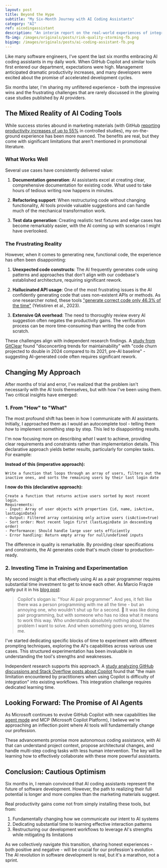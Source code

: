 ```yaml
---
layout: post
title: Beyond the Hype
subtitle: "My Six-Month Journey with AI Coding Assistants" 
category: "AI"
ref: aicodingassistant
description: "An interim report on the real-world experiences of integrating AI into software development workflows"
fb-img: /images/originals/posts/risk-quality-storming-fb.png
bigimg: /images/originals/posts/ai-coding-assistant-fb.png
---
```


Like many software engineers, I've spent the last six months embracing AI coding assistants in my daily work. When GitHub Copilot and similar tools first entered our department, expectations were high. Management anticipated dramatic productivity increases, and many developers were excited about the promise of accelerated development cycles.

Six months later, I'm sharing my unfiltered experience - both the impressive wins and the frustrating challenges that are rarely discussed in the glowing case studies published by AI providers.

## The Mixed Reality of AI Coding Tools

While success stories abound in marketing materials (with GitHub [reporting productivity increases of up to 55%](https://github.blog/news-insights/research/research-quantifying-github-copilots-impact-on-developer-productivity-and-happiness/) in controlled studies), my on-the-ground experience has been more nuanced. The benefits are real, but they come with significant limitations that aren't mentioned in promotional literature.

### What Works Well

Several use cases have consistently delivered value:

1. **Documentation generation**: AI assistants excel at creating clear, comprehensive documentation for existing code. What used to take hours of tedious writing now happens in minutes.

2. **Refactoring support**: When restructuring code without changing functionality, AI tools provide valuable suggestions and can handle much of the mechanical transformation work.

3. **Test data generation**: Creating realistic test fixtures and edge cases has become remarkably easier, with the AI coming up with scenarios I might have overlooked.

### The Frustrating Reality

However, when it comes to generating new, functional code, the experience has often been disappointing:

1. **Unexpected code constructs**: The AI frequently generates code using patterns and approaches that don't align with our codebase's established architecture, requiring significant rework.

2. **Hallucinated API usage**: One of the most frustrating issues is the AI confidently generating code that uses non-existent APIs or methods. As one researcher noted, these tools ["generate correct code only 46.3% of the time"](https://arxiv.org/abs/2304.10778) (Yetistiren et al., 2023).

3. **Extensive QA overhead**: The need to thoroughly review every AI suggestion often negates the productivity gains. The verification process can be more time-consuming than writing the code from scratch.

These challenges align with independent research findings. A [study from GitClear](https://visualstudiomagazine.com/articles/2024/01/25/copilot-research.aspx) found "disconcerting trends for maintainability" with "code churn projected to double in 2024 compared to its 2021, pre-AI baseline" - suggesting AI-generated code often requires significant rework.

## Changing My Approach

After months of trial and error, I've realized that the problem isn't necessarily with the AI tools themselves, but with how I've been using them. Two critical insights have emerged:

### 1. From "How" to "What"

The most profound shift has been in how I communicate with AI assistants. Initially, I approached them as I would an autocomplete tool - telling them *how* to implement something step by step. This led to disappointing results.

I'm now focusing more on describing *what* I want to achieve, providing clear requirements and constraints rather than implementation details. This declarative approach yields better results, particularly for complex tasks. For example:

**Instead of this (imperative approach):**
```
Write a function that loops through an array of users, filters out the inactive ones, and sorts the remaining users by their last login date
```

**I now do this (declarative approach):**
```
Create a function that returns active users sorted by most recent login. 
Requirements:
- Input: Array of user objects with properties {id, name, isActive, lastLoginDate}
- Output: Filtered array containing only active users (isActive=true)
- Sort order: Most recent login first (lastLoginDate in descending order)
- Performance: Should handle large user sets efficiently
- Error handling: Return empty array for null/undefined inputs
```

The difference in quality is remarkable. By providing clear specifications and constraints, the AI generates code that's much closer to production-ready.

### 2. Investing Time in Training and Experimentation

My second insight is that effectively using AI as a pair programmer requires substantial time investment to get to know each other. As Marcio Frayze aptly put it in his [blog post](https://dev.to/marciofrayze/what-it-was-like-to-spend-a-month-using-github-copilot-and-why-i-plan-to-not-use-it-next-month-3ao5): 

> Copilot's slogan is: "Your AI pair programmer". And yes, it felt like there was a person programming with me all the time - but an annoying one, who wouldn't shut up for a second. 📣 It was like doing pair programming, but with someone who has no idea what it means to work this way. Who understands absolutely nothing about the problem I want to solve. And when something goes wrong, blames me.

I've started dedicating specific blocks of time to experiment with different prompting techniques, exploring the AI's capabilities across various use cases. This structured experimentation has been invaluable in understanding the tool's strengths and weaknesses.

Independent research supports this approach. A [study analyzing GitHub discussions and Stack Overflow posts about Copilot](https://arxiv.org/abs/2303.08733) found that "the main limitation encountered by practitioners when using Copilot is difficulty of integration" into existing workflows. This integration challenge requires dedicated learning time.

## Looking Forward: The Promise of AI Agents

As Microsoft continues to evolve GitHub Copilot with new capabilities like [agent mode](https://code.visualstudio.com/blogs/2025/02/24/introducing-copilot-agent-mode) and MCP (Microsoft Copilot Platform), I believe we're approaching an inflection point where AI tools will fundamentally change our profession.

These advancements promise more autonomous coding assistance, with AI that can understand project context, propose architectural changes, and handle multi-step coding tasks with less human intervention. The key will be learning how to effectively collaborate with these more powerful assistants.

## Conclusion: Cautious Optimism

Six months in, I remain convinced that AI coding assistants represent the future of software development. However, the path to realizing their full potential is longer and more complex than the marketing materials suggest.

Real productivity gains come not from simply installing these tools, but from:

1. Fundamentally changing how we communicate our intent to AI systems
2. Dedicating substantial time to learning effective interaction patterns
3. Restructuring our development workflows to leverage AI's strengths while mitigating its limitations

As we collectively navigate this transition, sharing honest experiences - both positive and negative - will be crucial for our profession's evolution. The AI revolution in software development is real, but it's a marathon, not a sprint.
